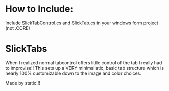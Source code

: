 # How to Include:

Include SlickTabControl.cs and SlickTab.cs in your windows form project (not .CORE)

# SlickTabs

When I realized normal tabcontrol offers little control of the tab I really had to improvise!!
This sets up a VERY minimalistic, basic tab structure which
is nearly 100% customizable down to the image and color choices.

Made by static!!!
